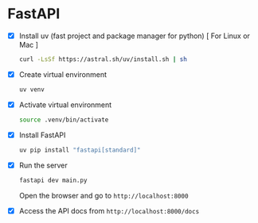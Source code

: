 # FastAPI

- [x] Install uv (fast project and package manager for python) [ For Linux or Mac ]

  ```bash
  curl -LsSf https://astral.sh/uv/install.sh | sh
  ```

- [x] Create virtual environment

  ```bash
  uv venv
  ```

- [x] Activate virtual environment

  ```bash
  source .venv/bin/activate
  ```

- [x] Install FastAPI

  ```bash
  uv pip install "fastapi[standard]"
  ```

- [x] Run the server

  ```bash
  fastapi dev main.py
  ```

  Open the browser and go to `http://localhost:8000`

- [x] Access the API docs from `http://localhost:8000/docs`
